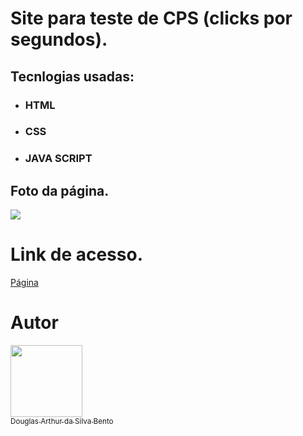 # Site para teste de CPS (clicks por segundos).

 ## Tecnlogias usadas:
* ### HTML
* ### CSS
* ### JAVA SCRIPT

## Foto da página.
<html>
    <img src="./images/TestClick.png" />
</html>


# Link de acesso.

<html>
    <a href="https://douglasarthurr.github.io/web-test-CPS/">Página</a>
</html>

#

# Autor


[<img src="https://avatars.githubusercontent.com/u/106849298?s=400&u=32da81625b4d70bc25578e099fce392b77b75634&v=4" width=115><br><sub>Douglas Arthur da Silva Bento</sub>](https://github.com/douglasarthurr)
